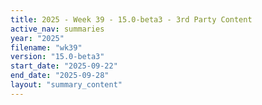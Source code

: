 ```yaml
---
title: 2025 - Week 39 - 15.0-beta3 - 3rd Party Content
active_nav: summaries
year: "2025"
filename: "wk39"
version: "15.0-beta3"
start_date: "2025-09-22"
end_date: "2025-09-28"
layout: "summary_content"
---
```

